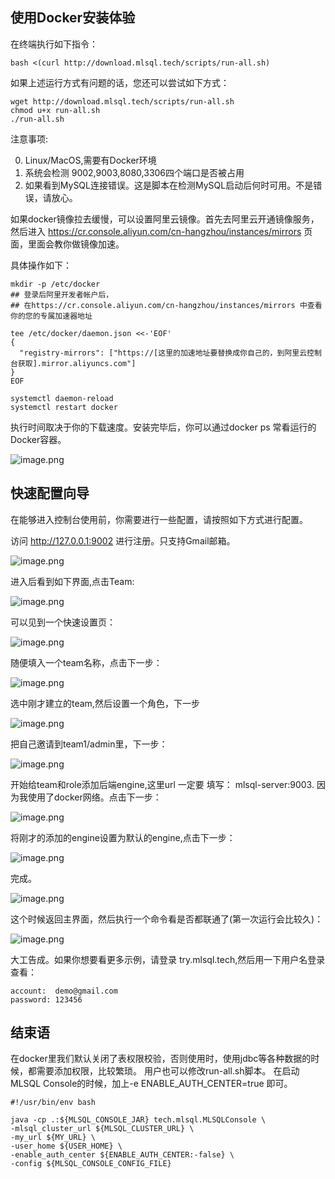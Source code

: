 ## 使用Docker安装体验

在终端执行如下指令：

```shell
bash <(curl http://download.mlsql.tech/scripts/run-all.sh)
```

如果上述运行方式有问题的话，您还可以尝试如下方式：

```
wget http://download.mlsql.tech/scripts/run-all.sh
chmod u+x run-all.sh
./run-all.sh
```

注意事项:

0. Linux/MacOS,需要有Docker环境
1. 系统会检测 9002,9003,8080,3306四个端口是否被占用
2. 如果看到MySQL连接错误。这是脚本在检测MySQL启动后何时可用。不是错误，请放心。


如果docker镜像拉去缓慢，可以设置阿里云镜像。首先去阿里云开通镜像服务，然后进入
https://cr.console.aliyun.com/cn-hangzhou/instances/mirrors 页面，里面会教你做镜像加速。

具体操作如下：

```shell
mkdir -p /etc/docker
## 登录后阿里开发者帐户后，
## 在https://cr.console.aliyun.com/cn-hangzhou/instances/mirrors 中查看你的您的专属加速器地址

tee /etc/docker/daemon.json <<-'EOF'
{
  "registry-mirrors": ["https://[这里的加速地址要替换成你自己的，到阿里云控制台获取].mirror.aliyuncs.com"]
}
EOF

systemctl daemon-reload
systemctl restart docker
```

执行时间取决于你的下载速度。安装完毕后，你可以通过docker ps 常看运行的Docker容器。

![image.png](http://docs.mlsql.tech/upload_images/1063603-004da41021835b54.png?imageMogr2/auto-orient/strip%7CimageView2/2/w/1240)


## 快速配置向导

在能够进入控制台使用前，你需要进行一些配置，请按照如下方式进行配置。


访问 http://127.0.0.1:9002 进行注册。只支持Gmail邮箱。

![image.png](http://docs.mlsql.tech/upload_images/1063603-5dbdcd1e735e9681.png?imageMogr2/auto-orient/strip%7CimageView2/2/w/1240)

进入后看到如下界面,点击Team:

![image.png](http://docs.mlsql.tech/upload_images/WX20190807-095256.png)

可以见到一个快速设置页：

![image.png](http://docs.mlsql.tech/upload_images/WX20190807-095357.png)

随便填入一个team名称，点击下一步：


![image.png](http://docs.mlsql.tech/upload_images/WX20190807-095440.png)

选中刚才建立的team,然后设置一个角色，下一步

![image.png](http://docs.mlsql.tech/upload_images/WX20190807-095542.png)

把自己邀请到team1/admin里，下一步：

![image.png](http://docs.mlsql.tech/upload_images/WX20190807-095644.png)

开始给team和role添加后端engine,这里url 一定要 填写： mlsql-server:9003. 因为我使用了docker网络。点击下一步：

![image.png](http://docs.mlsql.tech/upload_images/WX20190807-095834.png)

将刚才的添加的engine设置为默认的engine,点击下一步：

![image.png](http://docs.mlsql.tech/upload_images/WX20190807-095955.png)

完成。

![image.png](http://docs.mlsql.tech/upload_images/WX20190807-100026.png)

这个时候返回主界面，然后执行一个命令看是否都联通了(第一次运行会比较久)：

![image.png](http://docs.mlsql.tech/upload_images/WX20190807-100144.png)

大工告成。如果你想要看更多示例，请登录 try.mlsql.tech,然后用一下用户名登录查看：

```
account:  demo@gmail.com
password: 123456
```


## 结束语
在docker里我们默认关闭了表权限校验，否则使用时，使用jdbc等各种数据的时候，都需要添加权限，比较繁琐。
用户也可以修改run-all.sh脚本。
在启动MLSQL Console的时候，加上-e ENABLE_AUTH_CENTER=true 即可。

```shell
#!/usr/bin/env bash

java -cp .:${MLSQL_CONSOLE_JAR} tech.mlsql.MLSQLConsole \
-mlsql_cluster_url ${MLSQL_CLUSTER_URL} \
-my_url ${MY_URL} \
-user_home ${USER_HOME} \
-enable_auth_center ${ENABLE_AUTH_CENTER:-false} \
-config ${MLSQL_CONSOLE_CONFIG_FILE}
```
